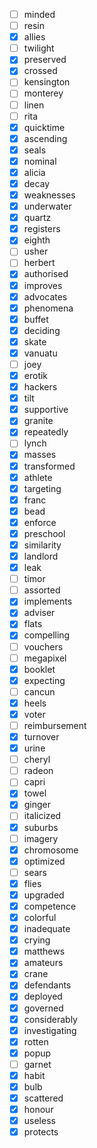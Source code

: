 - [ ] minded
- [ ] resin
- [x] allies
- [ ] twilight
- [x] preserved
- [x] crossed
- [ ] kensington
- [ ] monterey
- [ ] linen
- [ ] rita
- [x] quicktime
- [x] ascending
- [x] seals
- [x] nominal
- [x] alicia
- [x] decay
- [x] weaknesses
- [x] underwater
- [x] quartz
- [x] registers
- [x] eighth
- [ ] usher
- [ ] herbert
- [x] authorised
- [x] improves
- [x] advocates
- [x] phenomena
- [x] buffet
- [x] deciding
- [x] skate
- [x] vanuatu
- [ ] joey
- [x] erotik
- [x] hackers
- [x] tilt
- [x] supportive
- [x] granite
- [x] repeatedly
- [ ] lynch
- [x] masses
- [x] transformed
- [x] athlete
- [x] targeting
- [x] franc
- [x] bead
- [x] enforce
- [x] preschool
- [x] similarity
- [x] landlord
- [x] leak
- [ ] timor
- [ ] assorted
- [x] implements
- [x] adviser
- [x] flats
- [x] compelling
- [ ] vouchers
- [ ] megapixel
- [x] booklet
- [x] expecting
- [ ] cancun
- [x] heels
- [x] voter
- [ ] reimbursement
- [x] turnover
- [x] urine
- [ ] cheryl
- [ ] radeon
- [ ] capri
- [x] towel
- [x] ginger
- [ ] italicized
- [x] suburbs
- [ ] imagery
- [x] chromosome
- [x] optimized
- [ ] sears
- [x] flies
- [x] upgraded
- [x] competence
- [x] colorful
- [x] inadequate
- [x] crying
- [x] matthews
- [x] amateurs
- [x] crane
- [x] defendants
- [x] deployed
- [x] governed
- [x] considerably
- [x] investigating
- [x] rotten
- [x] popup
- [ ] garnet
- [x] habit
- [x] bulb
- [x] scattered
- [x] honour
- [x] useless
- [x] protects
